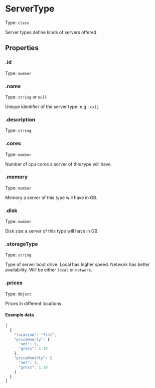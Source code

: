 # ServerType

Type: `class`

Server types define kinds of servers offered.

## Properties

### .id

Type: `number`

### .name

Type: `string` or `null`

Unique identifier of the server type. e.g.: `cx11`

### .description

Type: `string`

### .cores

Type: `number`

Number of cpu cores a server of this type will have.

### .memory

Type: `number`

Memory a server of this type will have in GB.

### .disk

Type: `number`

Disk size a server of this type will have in GB.

### .storageType

Type: `string`

Type of server boot drive. Local has higher speed. Network has better availability. Will be either `local` or `network`.

### .prices

Type: `Object`

Prices in different locations.

#### Example data

```javascript
[
  {
    "location": "fsn1",
    "priceHourly": {
      "net": 1,
      "gross": 1.19
    },
    "priceMonthly": {
      "net": 1,
      "gross": 1.19
    }
  }
]
```

